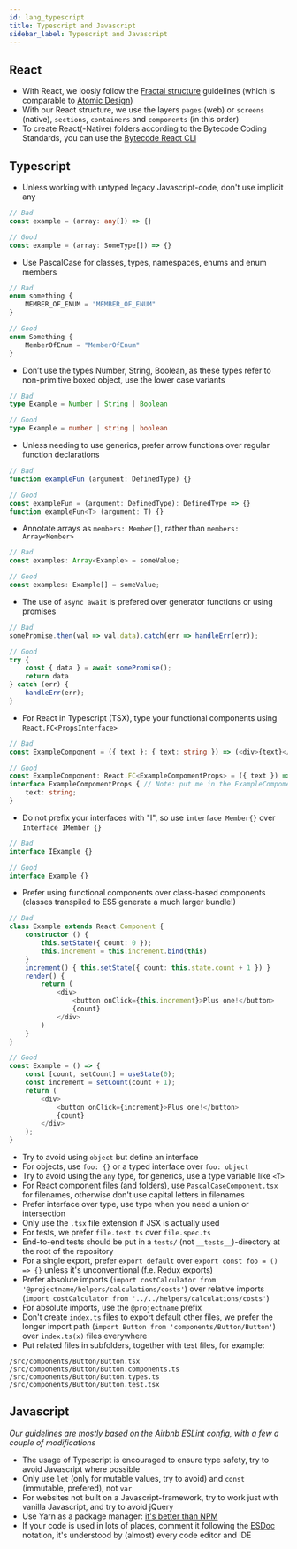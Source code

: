 ```yaml
---
id: lang_typescript
title: Typescript and Javascript
sidebar_label: Typescript and Javascript
---
```


## React

* With React, we loosly follow the [Fractal structure](https://hackernoon.com/fractal-a-react-app-structure-for-infinite-scale-4dab943092af) guidelines (which is comparable to [Atomic Design](https://cheesecakelabs.com/blog/rethinking-atomic-design-react-projects/))
* With our React structure, we use the layers `pages` (web) or `screens` (native), `sections`, `containers` and `components` (in this order)
* To create React(-Native) folders according to the Bytecode Coding Standards, you can use the [Bytecode React CLI](https://github.com/BytecodeAgency/Bytecode-React-CLI)

## Typescript

* Unless working with untyped legacy Javascript-code, don't use implicit any

```ts
// Bad
const example = (array: any[]) => {}

// Good
const example = (array: SomeType[]) => {}
```

* Use PascalCase for classes, types, namespaces, enums and enum members

```ts
// Bad
enum something {
    MEMBER_OF_ENUM = "MEMBER_OF_ENUM"
}

// Good
enum Something {
    MemberOfEnum = "MemberOfEnum"
}
```

* Don’t use the types Number, String, Boolean, as these types refer to non-primitive boxed object, use the lower case variants

```ts
// Bad
type Example = Number | String | Boolean

// Good
type Example = number | string | boolean
```

* Unless needing to use generics, prefer arrow functions over regular function declarations

```ts
// Bad
function exampleFun (argument: DefinedType) {}

// Good
const exampleFun = (argument: DefinedType): DefinedType => {}
function exampleFun<T> (argument: T) {}
```

* Annotate arrays as `members: Member[]`, rather than `members: Array<Member>`

```ts
// Bad
const examples: Array<Example> = someValue;

// Good
const examples: Example[] = someValue;
```

* The use of `async await` is prefered over generator functions or using promises

```ts
// Bad
somePromise.then(val => val.data).catch(err => handleErr(err));

// Good
try {
    const { data } = await somePromise();
    return data
} catch (err) {
    handleErr(err);
}
```

* For React in Typescript (TSX), type your functional components using `React.FC<PropsInterface>`

```ts
// Bad
const ExampleComponent = ({ text }: { text: string }) => (<div>{text}</div>)

// Good
const ExampleComponent: React.FC<ExampleCompomentProps> = ({ text }) => (<div>{text}</div>)
interface ExampleCompomentProps { // Note: put me in the ExampleCompomentProps.types.ts file!
    text: string;
}
```

* Do not prefix your interfaces with "I", so use `interface Member{}` over  `Interface IMember {}`

```ts
// Bad
interface IExample {}

// Good
interface Example {}
```

* Prefer using functional components over class-based components (classes transpiled to ES5 generate a much larger bundle!)

```ts
// Bad
class Example extends React.Component {
    constructor () {
        this.setState({ count: 0 });
        this.increment = this.increment.bind(this)
    }
    increment() { this.setState({ count: this.state.count + 1 }) }
    render() {
        return (
            <div>
                <button onClick={this.increment}>Plus one!</button>
                {count}
            </div>
        )
    }
}

// Good
const Example = () => {
    const [count, setCount] = useState(0);
    const increment = setCount(count + 1);
    return (
        <div>
            <button onClick={increment}>Plus one!</button>
            {count}
        </div>
    );
}
```

* Try to avoid using `object` but define an interface
* For objects, use `foo: {}` or a typed interface over `foo: object`
* Try to avoid using the `any` type, for generics, use a type variable like `<T>`
* For React component files (and folders), use `PascalCaseComponent.tsx` for filenames, otherwise don't use capital letters in filenames
* Prefer interface over type, use type when you need a union or intersection
* Only use the `.tsx` file extension if JSX is actually used
* For tests, we prefer `file.test.ts` over `file.spec.ts`
* End-to-end tests should be put in a `tests/` (not `__tests__`)-directory at the root of the repository
* For a single export, prefer `export default` over `export const foo = () => {}` unless it's unconventional (f.e. Redux exports)
* Prefer absolute imports (`import costCalculator from '@projectname/helpers/calculations/costs'`) over relative imports (`import costCalculator from '../../helpers/calculations/costs'`)
* For absolute imports, use the `@projectname` prefix
* Don't create `index.ts` files to export default other files, we prefer the longer import path (`import Button from 'components/Button/Button'`) over `index.ts(x)` files everywhere
* Put related files in subfolders, together with test files, for example:

```
/src/components/Button/Button.tsx
/src/components/Button/Button.components.ts
/src/components/Button/Button.types.ts
/src/components/Button/Button.test.tsx
```

## Javascript

*Our guidelines are mostly based on the Airbnb ESLint config, with a few a couple of modifications*

* The usage of Typescript is encouraged to ensure type safety, try to avoid Javascript where possible
* Only use `let` (only for mutable values, try to avoid) and `const` (immutable, prefered), not `var`
* For websites not built on a Javascript-framework, try to work just with vanilla Javascript, and try to avoid jQuery
* Use Yarn as a package manager: [it's better than NPM](https://www.sitepoint.com/yarn-vs-npm/)
* If your code is used in lots of places, comment it following the [ESDoc](https://esdoc.org/) notation, it's understood by (almost) every code editor and IDE
